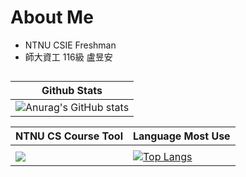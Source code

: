 # About Me
* NTNU CSIE Freshman
* 師大資工 116級 盧昱安 


##
 | Github Stats |
|-------- |
| ![Anurag's GitHub stats](https://github-readme-stats.vercel.app/api?username=naocoding&show_icons=true&theme=radical)   
  


|NTNU CS Course Tool| Language Most Use|
|-------|---|
| <a href="https://github.com/anuraghazra/github-readme-stats">
  <img align="center" src="https://github-readme-stats.vercel.app/api/pin/?username=naocoding&repo=Auto-Zip-for-NTNU-CS-Course" />|  [![Top Langs](https://github-readme-stats.vercel.app/api/top-langs/?username=naocoding)](https://github.com/anuraghazra/github-readme-stats)|
